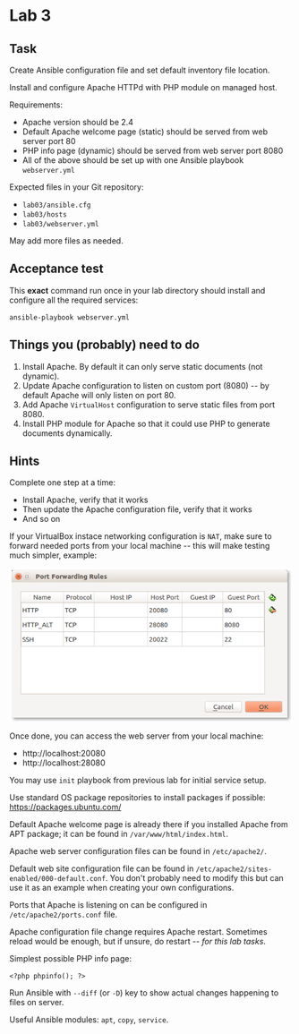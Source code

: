 # Lab 3

## Task

Create Ansible configuration file and set default inventory file location.

Install and configure Apache HTTPd with PHP module on managed host.

Requirements:
 - Apache version should be 2.4
 - Default Apache welcome page (static) should be served from web server port 80
 - PHP info page (dynamic) should be served from web server port 8080
 - All of the above should be set up with one Ansible playbook `webserver.yml`

Expected files in your Git repository:
 - `lab03/ansible.cfg`
 - `lab03/hosts`
 - `lab03/webserver.yml`

May add more files as needed.

## Acceptance test

This **exact** command run once in your lab directory should install and
configure all the required services:

    ansible-playbook webserver.yml

## Things you (probably) need to do

 1. Install Apache. By default it can only serve static documents (not dynamic).
 2. Update Apache configuration to listen on custom port (8080) -- by default
    Apache will only listen on port 80.
 3. Add Apache `VirtualHost` configuration to serve static files from port 8080.
 4. Install PHP module for Apache so that it could use PHP to generate documents
    dynamically.

## Hints

Complete one step at a time:
 - Install Apache, verify that it works
 - Then update the Apache configuration file, verify that it works
 - And so on

If your VirtualBox instace networking configuration is `NAT`, make sure to
forward needed ports from your local machine -- this will make testing much
simpler, example:

![](virtualbox-http-port-forwarding.png)

Once done, you can access the web server from your local machine:
 - http://localhost:20080
 - http://localhost:28080

You may use `init` playbook from previous lab for initial service setup.

Use standard OS package repositories to install packages if possible:
https://packages.ubuntu.com/

Default Apache welcome page is already there if you installed Apache from APT
package; it can be found in `/var/www/html/index.html`.

Apache web server configuration files can be found in `/etc/apache2/`.

Default web site configuration file can be found in
`/etc/apache2/sites-enabled/000-default.conf`. You don't probably need to modify
this but can use it as an example when creating your own configurations.

Ports that Apache is listening on can be configured in `/etc/apache2/ports.conf`
file.

Apache configuration file change requires Apache restart. Sometimes reload would
be enough, but if unsure, do restart -- _for this lab tasks_.

Simplest possible PHP info page:

    <?php phpinfo(); ?>

Run Ansible with `--diff` (or `-D`) key to show actual changes happening to
files on server.

Useful Ansible modules: `apt`, `copy`, `service`.
